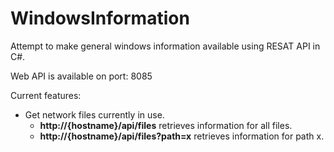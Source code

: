 # WindowsInformation

Attempt to make general windows information available using RESAT API in C#.

Web API is available on port: 8085

Current features:
- Get network files currently in use.
  - <b>http://{hostname}/api/files</b>           retrieves information for all files.
  - <b>http://{hostname}/api/files?path=x</b>    retrieves information for path x.
